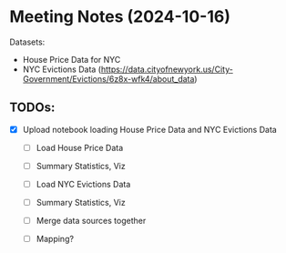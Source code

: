 # Meeting Notes (2024-10-16)

Datasets:
- House Price Data for NYC
- NYC Evictions Data (https://data.cityofnewyork.us/City-Government/Evictions/6z8x-wfk4/about_data)

## TODOs:
- [x] Upload notebook loading House Price Data and NYC Evictions Data
    - [ ] Load House Price Data
    - [ ] Summary Statistics, Viz
    - [ ] Load NYC Evictions Data
    - [ ] Summary Statistics, Viz
    - [ ] Merge data sources together
    - [ ] Mapping?


